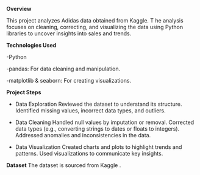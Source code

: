 **Overview**

This project analyzes Adidas data obtained from Kaggle. T
he analysis focuses on cleaning, correcting, and visualizing the data using Python libraries to uncover insights into sales and trends.

**Technologies Used**

-Python

-pandas: For data cleaning and manipulation.

-matplotlib & seaborn: For creating visualizations.


**Project Steps**

* Data Exploration
  Reviewed the dataset to understand its structure.
  Identified missing values, incorrect data types, and outliers.
  
* Data Cleaning
  Handled null values by imputation or removal.
  Corrected data types (e.g., converting strings to dates or floats to integers).
  Addressed anomalies and inconsistencies in the data.
  
* Data Visualization
  Created charts and plots to highlight trends and patterns.
  Used visualizations to communicate key insights.


**Dataset**
The dataset is sourced from Kaggle .
